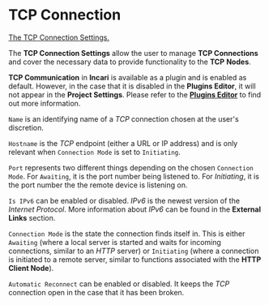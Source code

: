 # TCP Connection

[The TCP Connection Settings.](../../.gitbook/assets/projectsettings-tcp3.png)

The **TCP Connection Settings** allow the user to manage **TCP Connections** and cover the necessary data to provide functionality to the **TCP** **Nodes**.

**TCP Communication** in **Incari** is available as a plugin and is enabled as default. However, in the case that it is disabled in the **Plugins Editor**, it will not appear in the **Project Settings**. Please refer to the [**Plugins Editor**](../plugins/communication/README.md) to find out more information.

`Name` is an identifying name of a *TCP* connection chosen at the user's discretion.

`Hostname` is the *TCP* endpoint (either a URL or IP address) and is only relevant when `Connection Mode` is set to `Initiating`. 

`Port` represents two different things depending on the chosen `Connection Mode`. For `Awaiting`, it is the port number being listened to. For _Initiating_, it is the port number the the remote device is listening on.

`Is IPv6` can be enabled or disabled. _IPv6_ is the newest version of the _Internet Protocol_. More information about _IPv6_ can be found in the **External Links** section.

`Connection Mode` is the state the connection finds itself in. This is either `Awaiting` (where a local server is started and waits for incoming connections, similar to an *HTTP* server) or `Initiating` (where a connection is initiated to a remote server, similar to functions associated with the **HTTP Client Node**).

`Automatic Reconnect` can be enabled or disabled. It keeps the *TCP* connection open in the case that it has been broken. 
